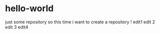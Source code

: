 # hello-world
just some repository
so this time i want to create a repository !
edit1
edit 2
edit 3
edit4

